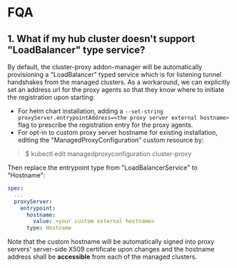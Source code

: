 # FQA

<a name="custom-proxy-server-hostname"></a>

## 1. What if my hub cluster doesn't support "LoadBalancer" type service?

By default, the cluster-proxy addon-manager will be automatically provisioning
a "LoadBalancer" typed service which is for listening tunnel handshakes from the
managed clusters. As a workaround, we can explicitly set an address url for the
proxy agents so that they know where to initiate the registration upon starting:

- For helm chart installation, adding a `--set-string 
  proxyServer.entrypointAddress=<the proxy server external hostname>` flag to
  prescribe the registration entry for the proxy agents.
- For opt-in to custom proxy server hostname for existing installation, editing
  the "ManagedProxyConfiguration" custom resource by:
  
> $ kubectl edit managedproxyconfiguration cluster-proxy

Then replace the entrypoint type from "LoadBalancerService" to "Hostname":

```yaml
spec:
  ...
  proxyServer:
    entrypoint:
      hostname:
        value: <your custom external hostname>
      type: Hostname
```

Note that the custom hostname will be automatically signed into proxy servers'
server-side X509 certificate upon changes and the hostname address shall be 
__accessible__ from each of the managed clusters.